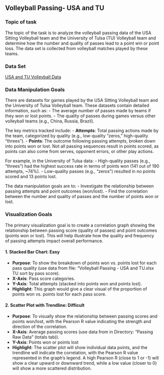 ## Volleyball Passing- USA and TU

### Topic of task

The topic of the task is to analyze the volleyball passing data of the
USA Sitting Volleyball team and the University of Tulsa (TU) Volleyball
team and determine how the number and quality of passes lead to a point
win or point loss. The data set is collected from volleyball matches
played by these teams.

### Data Set

[USA and TU Volleyball
Data](https://dataverse.harvard.edu/dataset.xhtml?persistentId=doi:10.7910/DVN/27560)

### Data Manipulation Goals

There are datasets for games played by the USA Sitting Volleyball team
and the University of Tulsa Volleyball team. These datasets contain
detailed information, such as: - The average number of passes made by
teams if they won or lost points. - The quality of passes during games
versus other volleyball teams (e.g., China, Russia, Brazil).

The key metrics tracked include: - **Attempts**: Total passing actions
made by the team, categorized by quality (e.g., low-quality “zeros,”
high-quality “threes”). - **Points**: The outcome following passing
attempts, broken down into points won or lost. Not all passing sequences
result in points scored, as points can also come from serves, opponent
errors, or other play actions.

For example, in the University of Tulsa data: - High-quality passes
(e.g., “threes”) had the highest success rate in terms of points won
(141 out of 190 attempts, ~74%). - Low-quality passes (e.g., “zeros”)
resulted in no points scored and 13 points lost.

The data manipulation goals are to: - Investigate the relationship
between passing attempts and point outcomes (won/lost). - Find the
correlation between the number and quality of passes and the number of
points won or lost.

### Visualization Goals

The primary visualization goal is to create a correlation graph showing
the relationship between passing score (quality of passes) and point
outcomes (points won or lost). This will help illustrate how the quality
and frequency of passing attempts impact overall performance.

#### 1. Stacked Bar Chart: Easy

-   **Purpose**: To show the breakdown of points won vs. points lost for
    each pass quality (use data from file: “Volleyball Passing - USA and
    TU.xlsx TU sort by pass score).
-   **X-Axis**: Pass score categories.
-   **Y-Axis**: Total attempts (stacked into points won and points
    lost).
-   **Highlight**: This graph would give a clear visual of the
    proportion of points won vs. points lost for each pass score.

#### 2. Scatter Plot with Trendline: Difficult

-   **Purpose**: To visually show the relationship between passing
    scores and points won/lost, with the Pearson R value indicating the
    strength and direction of the correlation.
-   **X-Axis**: Average passing scores (use data from in Directory:
    “Passing Raw Data” (totals tab)).
-   **Y-Axis**: Points won or points lost
-   **Highlight**: The scatter plot will show individual data points,
    and the trendline will indicate the correlation, with the Pearson R
    value represented in the graph’s legend. A high Pearson R (close to
    1 or -1) will show a clear upward or downward trend, while a low
    value (closer to 0) will show a more scattered distribution.
